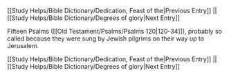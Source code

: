 [[Study Helps/Bible Dictionary/Dedication, Feast of the|Previous Entry]]  ||  [[Study Helps/Bible Dictionary/Degrees of glory|Next Entry]]

 Fifteen Psalms ([[Old Testament/Psalms/Psalms 120|120-34]]), probably so called because they were sung by Jewish pilgrims on their way up to Jerusalem.

[[Study Helps/Bible Dictionary/Dedication, Feast of the|Previous Entry]]  ||  [[Study Helps/Bible Dictionary/Degrees of glory|Next Entry]]
